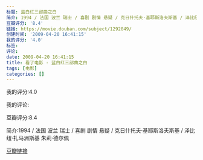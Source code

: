 ```yaml
---
标题: 蓝白红三部曲之白
简介: 1994 / 法国 波兰 瑞士 / 喜剧 剧情 悬疑 / 克日什托夫·基耶斯洛夫斯基 / 泽比纽·扎马洲斯基 朱莉·德尔佩
豆瓣评分: '8.4'
链接: https://movie.douban.com/subject/1292049/
创建时间: '2009-04-20 16:41:15'
我的评分: '4.0'
标签:
评论:
date: 2009-04-20 16:41:15
title: 看了电影 - 蓝白红三部曲之白
tags: [电影]
categories: []
---
```


我的评分:4.0

我的评论:

豆瓣评分:8.4

简介:1994 / 法国 波兰 瑞士 / 喜剧 剧情 悬疑 / 克日什托夫·基耶斯洛夫斯基 / 泽比纽·扎马洲斯基 朱莉·德尔佩

[豆瓣链接](https://movie.douban.com/subject/1292049/)

